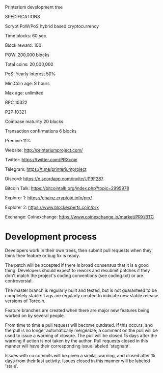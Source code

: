 
Printerium development tree



SPECIFICATIONS

Scrypt PoW/PoS hybrid based cryptocurrency

Time blocks: 60 sec.

Block reward: 100

POW: 200,000 blocks 

Total coins: 20,000,000 

PoS: Yearly Interest 50% 

Min.Coin age: 8 hours 

Max age: unlimited 

RPC 10322 

P2P 10321

Coinbase maturity	20 blocks

Transaction confirmations	6 blocks

Premine 11% 


Website:		http://printeriumproject.com/

Twitter:		https://twitter.com/PRXcoin

Telegram:		https://t.me/printeriumproject

Discord:		https://discordapp.com/invite/UP9F287

Bitcoin Talk:	https://bitcointalk.org/index.php?topic=2995978

Explorer 1:		https://chainz.cryptoid.info/prx/

Explorer 2:		https://www.blockexperts.com/prx


Exchange:
Coinexchange:	https://www.coinexchange.io/market/PRX/BTC


Development process
===========================

Developers work in their own trees, then submit pull requests when they think their feature or bug fix is ready.

The patch will be accepted if there is broad consensus that it is a good thing. Developers should expect to rework and resubmit patches if they don't match the project's coding conventions (see coding.txt) or are controversial.

The master branch is regularly built and tested, but is not guaranteed to be completely stable. Tags are regularly created to indicate new stable release versions of Torcoin.

Feature branches are created when there are major new features being worked on by several people.

From time to time a pull request will become outdated. If this occurs, and the pull is no longer automatically mergeable; a comment on the pull will be used to issue a warning of closure. The pull will be closed 15 days after the warning if action is not taken by the author. Pull requests closed in this manner will have their corresponding issue labeled 'stagnant'.

Issues with no commits will be given a similar warning, and closed after 15 days from their last activity. Issues closed in this manner will be labeled 'stale'.
